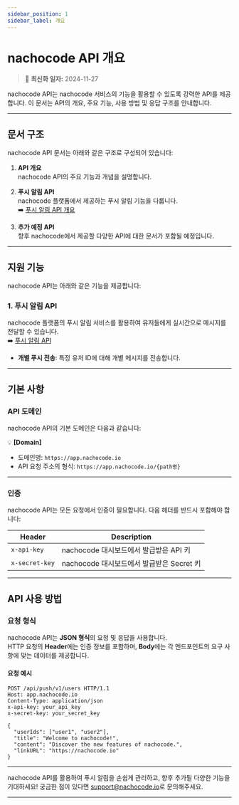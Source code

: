 ```yaml
---
sidebar_position: 1
sidebar_label: 개요
---
```


# nachocode API 개요

> 🔔 **최신화 일자:** 2024-11-27

nachocode API는 nachocode 서비스의 기능을 활용할 수 있도록 강력한 API를 제공합니다. 이 문서는 API의 개요, 주요 기능, 사용 방법 및 응답 구조를 안내합니다.

---

## 문서 구조

nachocode API 문서는 아래와 같은 구조로 구성되어 있습니다:

1. **API 개요**  
   nachocode API의 주요 기능과 개념을 설명합니다.

2. **푸시 알림 API**  
   nachocode 플랫폼에서 제공하는 푸시 알림 기능을 다룹니다.  
   ➡️ [푸시 알림 API 개요](./push/overview.md)

3. **추가 예정 API**  
   향후 nachocode에서 제공할 다양한 API에 대한 문서가 포함될 예정입니다.

---

## 지원 기능

nachocode API는 아래와 같은 기능을 제공합니다:

### 1. **푸시 알림 API**

nachocode 플랫폼의 푸시 알림 서비스를 활용하여 유저들에게 실시간으로 메시지를 전달할 수 있습니다.  
➡️ [푸시 알림 API](./push/overview.md)

- **개별 푸시 전송**: 특정 유저 ID에 대해 개별 메시지를 전송합니다.

---

## 기본 사항

### API 도메인

nachocode API의 기본 도메인은 다음과 같습니다:

💡 **[Domain]**

- 도메인명: `https://app.nachocode.io`
- API 요청 주소의 형식: `https://app.nachocode.io/{path명}`

---

### 인증

nachocode API는 모든 요청에서 인증이 필요합니다. 다음 헤더를 반드시 포함해야 합니다:

| **Header**     | **Description**                           |
| -------------- | ----------------------------------------- |
| `x-api-key`    | nachocode 대시보드에서 발급받은 API 키    |
| `x-secret-key` | nachocode 대시보드에서 발급받은 Secret 키 |

---

## API 사용 방법

### 요청 형식

nachocode API는 **JSON 형식**의 요청 및 응답을 사용합니다.  
HTTP 요청의 **Header**에는 인증 정보를 포함하며, **Body**에는 각 엔드포인트의 요구 사항에 맞는 데이터를 제공합니다.

#### 요청 예시

```http
POST /api/push/v1/users HTTP/1.1
Host: app.nachocode.io
Content-Type: application/json
x-api-key: your_api_key
x-secret-key: your_secret_key

{
  "userIds": ["user1", "user2"],
  "title": "Welcome to nachocode!",
  "content": "Discover the new features of nachocode.",
  "linkURL": "https://nachocode.io"
}
```

---

nachocode API를 활용하여 푸시 알림을 손쉽게 관리하고, 향후 추가될 다양한 기능을 기대하세요!
궁금한 점이 있다면 [support@nachocode.io](mailto:support@nachocode.io)로 문의해주세요.

---
